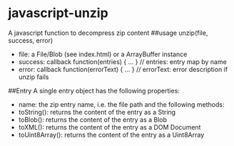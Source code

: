 # javascript-unzip
A javascript function to decompress zip content
##usage
unzip(file, success, error)
- file: a File/Blob (see index.html) or a ArrayBuffer instance
- success: callback function(entries) { ... } // entries: entry map by name
- error: callback function(errorText) { ... } // errorText: error description if unzip fails

##Entry
A single entry object has the following properties:
- name: the zip entry name, i.e. the file path
and the following methods:
- toString(): returns the content of the entry as a String
- toBlob(): returns the content of the entry as a Blob
- toXML(): returns the content of the entry as a DOM Document
- toUint8Array(): returns the content of the entry as a Uint8Array

